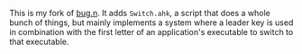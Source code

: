 This is my fork of [bug.n](https://github.com/fuhsjr00/bug.n). It adds
`Switch.ahk`, a script that does a whole bunch of things, but mainly implements
a system where a leader key is used in combination with the first letter of an
application's executable to switch to that executable.
